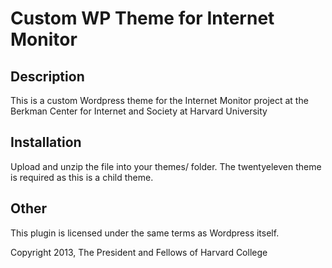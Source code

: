 Custom WP Theme for Internet Monitor
===============================

Description
-----------

This is a custom Wordpress theme for the Internet Monitor project at the Berkman Center
for Internet and Society at Harvard University

Installation
------------

Upload and unzip the file into your themes/ folder.  The twentyeleven theme is
required as this is a child theme.


Other
-----

This plugin is licensed under the same terms as Wordpress itself.

Copyright 2013, The President and Fellows of Harvard College
